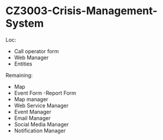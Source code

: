 # CZ3003-Crisis-Management-System

Loc:
- Call operator form
- Web Manager
- Entities

Remaining:
- Map
- Event Form
-Report Form
- Map manager
- Web Service Manager
- Event Manager
- Email Manager
- Social Media Manager
- Notification Manager
